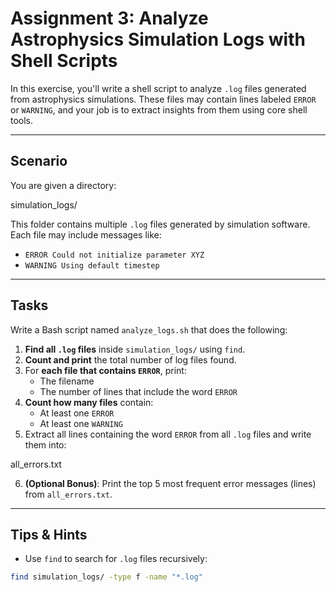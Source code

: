 #  Assignment 3: Analyze Astrophysics Simulation Logs with Shell Scripts

In this exercise, you'll write a shell script to analyze `.log` files generated from astrophysics simulations. These files may contain lines labeled `ERROR` or `WARNING`, and your job is to extract insights from them using core shell tools.

---

##  Scenario

You are given a directory:

simulation_logs/


This folder contains multiple `.log` files generated by simulation software. Each file may include messages like:

- `ERROR Could not initialize parameter XYZ`
- `WARNING Using default timestep`

---

##  Tasks

Write a Bash script named `analyze_logs.sh` that does the following:

1. **Find all `.log` files** inside `simulation_logs/` using `find`.
2. **Count and print** the total number of log files found.
3. For **each file that contains `ERROR`**, print:
   - The filename
   - The number of lines that include the word `ERROR`
4. **Count how many files** contain:
   - At least one `ERROR`
   - At least one `WARNING`
5. Extract all lines containing the word `ERROR` from all `.log` files and write them into:

all_errors.txt

6. **(Optional Bonus)**: Print the top 5 most frequent error messages (lines) from `all_errors.txt`.

---

## Tips & Hints

- Use `find` to search for `.log` files recursively:
```bash
find simulation_logs/ -type f -name "*.log"

